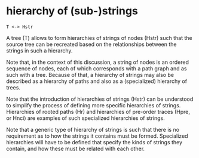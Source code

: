 
# hierarchy of (sub-)strings

```
T <-> Hstr
```

A tree (T) allows to form hierarchies of strings of nodes (Hstr) such that
the source tree can be recreated based on the relationships between the
strings in such a hierarchy.

Note that, in the context of this discussion, a string of nodes is an ordered
sequence of nodes, each of which corresponds with a path graph and as such
with a tree. Because of that, a hierarchy of strings may also be described
as a hierarchy of paths and also as a (specialized) hierarchy of trees.

Note that the introduction of hierarchies of strings (Hstr) can be understood
to simplify the process of defining more specific hierarchies of strings.
Hierarchies of rooted paths (Hr) and hierarchies of pre-order traces (Hpre,
or Hnci) are examples of such specialized hierarchies of strings.

Note that a generic type of hierarchy of strings is such that there is no
requirement as to how the strings it contains must be formed. Specialized
hierarchies will have to be defined that specify the kinds of strings they
contain, and how these must be related with each other.
